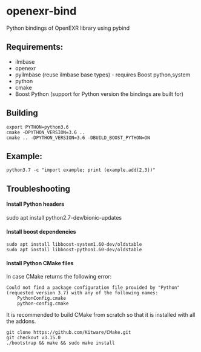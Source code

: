 # openexr-bind

Python bindings of OpenEXR library using pybind

## Requirements:
- ilmbase
- openexr
- pyilmbase (reuse ilmbase base types) - requires Boost python,system
- python
- cmake
- Boost Python (support for Python version the bindings are built for)

## Building
```
export PYTHON=python3.6
cmake -DPYTHON_VERSION=3.6 ..
cmake .. -DPYTHON_VERSION=3.6 -DBUILD_BOOST_PYTHON=ON
```

## Example:
```
python3.7 -c "import example; print (example.add(2,3))"
```

## Troubleshooting

#### Install Python headers
sudo apt install python2.7-dev/bionic-updates

#### Install boost dependencies
```
sudo apt install libboost-system1.60-dev/oldstable
sudo apt install libboost-python1.60-dev/oldstable
```
#### Install Python CMake files
In case CMake returns the following error:
```
Could not find a package configuration file provided by "Python" (requested version 3.7) with any of the following names:
    PythonConfig.cmake
    python-config.cmake
```
It is recommended to build CMake from scratch so that it is installed with all the addons.
```
git clone https://github.com/Kitware/CMake.git
git checkout v3.15.0
./bootstrap && make && sudo make install
```


